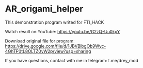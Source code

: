 # AR_origami_helper
This demonstration program writed for FTI_HACK

Watch result on YouTube: https://youtu.be/G2zQ-Uu0kpY

Download original file for program: https://drive.google.com/file/d/1JBVBlbgOb9Wyc-4GhTP0tL8OLTZ0vW2p/view?usp=sharing

If you have questions, contact with me in telegram: t.me/drey_mod

